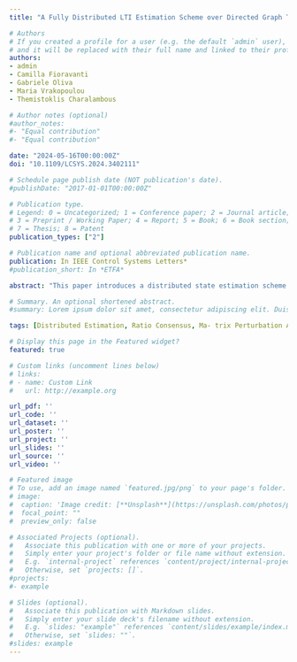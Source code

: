 ```yaml
---
title: "A Fully Distributed LTI Estimation Scheme over Directed Graph Topologies"

# Authors
# If you created a profile for a user (e.g. the default `admin` user), write the username (folder name) here 
# and it will be replaced with their full name and linked to their profile.
authors:
- admin
- Camilla Fioravanti
- Gabriele Oliva
- Maria Vrakopoulou
- Themistoklis Charalambous

# Author notes (optional)
#author_notes:
#- "Equal contribution"
#- "Equal contribution"

date: "2024-05-16T00:00:00Z"
doi: "10.1109/LCSYS.2024.3402111"

# Schedule page publish date (NOT publication's date).
#publishDate: "2017-01-01T00:00:00Z"

# Publication type.
# Legend: 0 = Uncategorized; 1 = Conference paper; 2 = Journal article;
# 3 = Preprint / Working Paper; 4 = Report; 5 = Book; 6 = Book section;
# 7 = Thesis; 8 = Patent
publication_types: ["2"]

# Publication name and optional abbreviated publication name.
publication: In IEEE Control Systems Letters*
#publication_short: In *ETFA*

abstract: "This paper introduces a distributed state estimation scheme for linear time-invariant (LTI) discrete-time systems, where observers, with partial observation of the system, communicate with each other over a directed and strongly connected (but not necessarily balanced) graph topology and execute a predefined number of average consensus steps in-between estimation steps. Our methodology departs from previous works in the literature in that it does not require any degree of centralized design nor relies on procedures that might be prone to numerical instability. By leveraging ratio consensus and matrix perturbation theory, we establish a convergence-guaranteeing condition for the number of consensus iterations needed between the steps of the distributed estimation process. This condition becomes the blueprint for a distributed initialization procedure, which allows the agents to collectively select an adequate number of ratio consensus steps."

# Summary. An optional shortened abstract.
#summary: Lorem ipsum dolor sit amet, consectetur adipiscing elit. Duis posuere tellus ac convallis placerat. Proin tincidunt magna sed ex sollicitudin condimentum.

tags: [Distributed Estimation, Ratio Consensus, Ma- trix Perturbation Analysis, LTI Systems.]

# Display this page in the Featured widget?
featured: true

# Custom links (uncomment lines below)
# links:
# - name: Custom Link
#   url: http://example.org

url_pdf: ''
url_code: ''
url_dataset: ''
url_poster: ''
url_project: ''
url_slides: ''
url_source: ''
url_video: ''

# Featured image
# To use, add an image named `featured.jpg/png` to your page's folder. 
# image:
#  caption: 'Image credit: [**Unsplash**](https://unsplash.com/photos/pLCdAaMFLTE)'
#  focal_point: ""
#  preview_only: false

# Associated Projects (optional).
#   Associate this publication with one or more of your projects.
#   Simply enter your project's folder or file name without extension.
#   E.g. `internal-project` references `content/project/internal-project/index.md`.
#   Otherwise, set `projects: []`.
#projects:
#- example

# Slides (optional).
#   Associate this publication with Markdown slides.
#   Simply enter your slide deck's filename without extension.
#   E.g. `slides: "example"` references `content/slides/example/index.md`.
#   Otherwise, set `slides: ""`.
#slides: example
---
```

